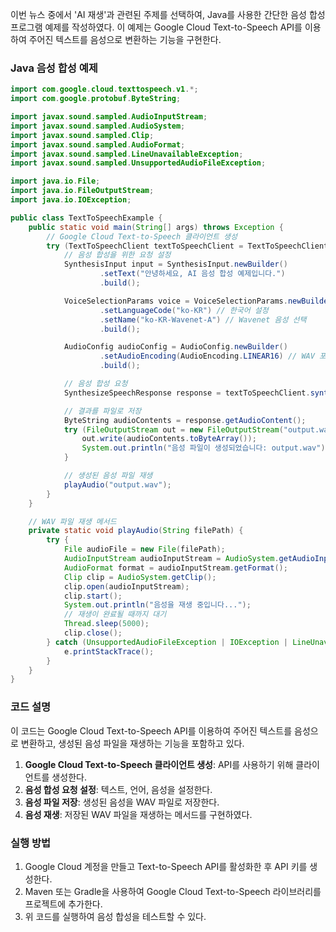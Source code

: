 이번 뉴스 중에서 'AI 재생'과 관련된 주제를 선택하여, Java를 사용한 간단한 음성 합성 프로그램 예제를 작성하였다. 이 예제는 Google Cloud Text-to-Speech API를 이용하여 주어진 텍스트를 음성으로 변환하는 기능을 구현한다.

### Java 음성 합성 예제

```java
import com.google.cloud.texttospeech.v1.*;
import com.google.protobuf.ByteString;

import javax.sound.sampled.AudioInputStream;
import javax.sound.sampled.AudioSystem;
import javax.sound.sampled.Clip;
import javax.sound.sampled.AudioFormat;
import javax.sound.sampled.LineUnavailableException;
import javax.sound.sampled.UnsupportedAudioFileException;

import java.io.File;
import java.io.FileOutputStream;
import java.io.IOException;

public class TextToSpeechExample {
    public static void main(String[] args) throws Exception {
        // Google Cloud Text-to-Speech 클라이언트 생성
        try (TextToSpeechClient textToSpeechClient = TextToSpeechClient.create()) {
            // 음성 합성을 위한 요청 설정
            SynthesisInput input = SynthesisInput.newBuilder()
                    .setText("안녕하세요, AI 음성 합성 예제입니다.")
                    .build();

            VoiceSelectionParams voice = VoiceSelectionParams.newBuilder()
                    .setLanguageCode("ko-KR") // 한국어 설정
                    .setName("ko-KR-Wavenet-A") // Wavenet 음성 선택
                    .build();

            AudioConfig audioConfig = AudioConfig.newBuilder()
                    .setAudioEncoding(AudioEncoding.LINEAR16) // WAV 포맷
                    .build();

            // 음성 합성 요청
            SynthesizeSpeechResponse response = textToSpeechClient.synthesizeSpeech(input, voice, audioConfig);

            // 결과를 파일로 저장
            ByteString audioContents = response.getAudioContent();
            try (FileOutputStream out = new FileOutputStream("output.wav")) {
                out.write(audioContents.toByteArray());
                System.out.println("음성 파일이 생성되었습니다: output.wav");
            }

            // 생성된 음성 파일 재생
            playAudio("output.wav");
        }
    }

    // WAV 파일 재생 메서드
    private static void playAudio(String filePath) {
        try {
            File audioFile = new File(filePath);
            AudioInputStream audioInputStream = AudioSystem.getAudioInputStream(audioFile);
            AudioFormat format = audioInputStream.getFormat();
            Clip clip = AudioSystem.getClip();
            clip.open(audioInputStream);
            clip.start();
            System.out.println("음성을 재생 중입니다...");
            // 재생이 완료될 때까지 대기
            Thread.sleep(5000);
            clip.close();
        } catch (UnsupportedAudioFileException | IOException | LineUnavailableException | InterruptedException e) {
            e.printStackTrace();
        }
    }
}
```

### 코드 설명
이 코드는 Google Cloud Text-to-Speech API를 이용하여 주어진 텍스트를 음성으로 변환하고, 생성된 음성 파일을 재생하는 기능을 포함하고 있다. 

1. **Google Cloud Text-to-Speech 클라이언트 생성**: API를 사용하기 위해 클라이언트를 생성한다.
2. **음성 합성 요청 설정**: 텍스트, 언어, 음성을 설정한다.
3. **음성 파일 저장**: 생성된 음성을 WAV 파일로 저장한다.
4. **음성 재생**: 저장된 WAV 파일을 재생하는 메서드를 구현하였다.

### 실행 방법
1. Google Cloud 계정을 만들고 Text-to-Speech API를 활성화한 후 API 키를 생성한다.
2. Maven 또는 Gradle을 사용하여 Google Cloud Text-to-Speech 라이브러리를 프로젝트에 추가한다.
3. 위 코드를 실행하여 음성 합성을 테스트할 수 있다.